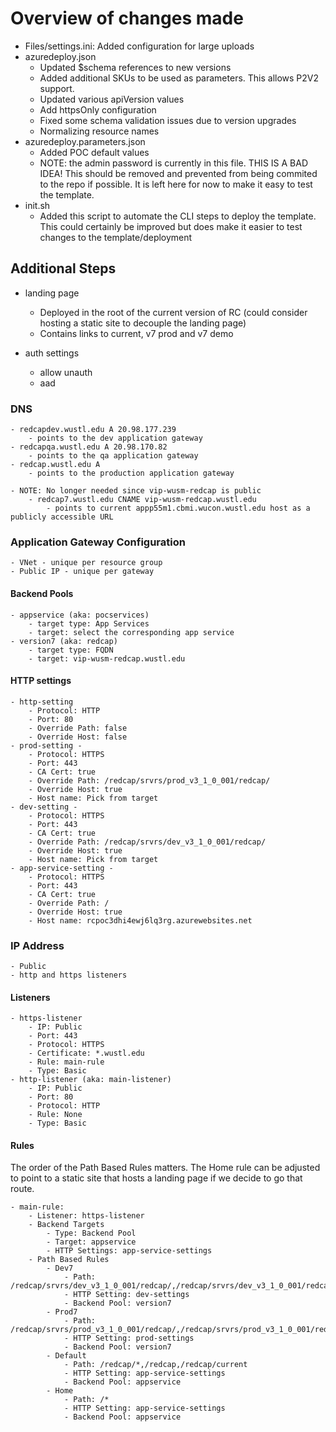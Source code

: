 # Overview of changes made

- Files/settings.ini: Added configuration for large uploads
- azuredeploy.json
    - Updated $schema references to new versions
    - Added additional SKUs to be used as parameters. This allows P2V2 support.
    - Updated various apiVersion values
    - Add httpsOnly configuration
    - Fixed some schema validation issues due to version upgrades
    - Normalizing resource names
- azuredeploy.parameters.json
    - Added POC default values
    - NOTE: the admin password is currently in this file. THIS IS A BAD IDEA! This should be removed and prevented from being commited to the repo if possible. It is left here for now to make it easy to test the template.
- init.sh
    - Added this script to automate the CLI steps to deploy the template. This could certainly be improved but does make it easier to test changes to the template/deployment


## Additional Steps
- landing page
    - Deployed in the root of the current version of RC (could consider hosting a static site to decouple the landing page)
    - Contains links to current, v7 prod and v7 demo

- auth settings
    - allow unauth
    - aad





### DNS 
    - redcapdev.wustl.edu A 20.98.177.239
        - points to the dev application gateway
    - redcapqa.wustl.edu A 20.98.170.82
        - points to the qa application gateway
    - redcap.wustl.edu A 
        - points to the production application gateway

    - NOTE: No longer needed since vip-wusm-redcap is public
        - redcap7.wustl.edu CNAME vip-wusm-redcap.wustl.edu 
            - points to current appp55m1.cbmi.wucon.wustl.edu host as a publicly accessible URL


### Application Gateway Configuration
    - VNet - unique per resource group
    - Public IP - unique per gateway

#### Backend Pools
    - appservice (aka: pocservices)
        - target type: App Services
        - target: select the corresponding app service 
    - version7 (aka: redcap)
        - target type: FQDN
        - target: vip-wusm-redcap.wustl.edu
#### HTTP settings
    - http-setting
        - Protocol: HTTP
        - Port: 80
        - Override Path: false
        - Override Host: false
    - prod-setting - 
        - Protocol: HTTPS
        - Port: 443
        - CA Cert: true
        - Override Path: /redcap/srvrs/prod_v3_1_0_001/redcap/
        - Override Host: true
        - Host name: Pick from target
    - dev-setting - 
        - Protocol: HTTPS
        - Port: 443
        - CA Cert: true
        - Override Path: /redcap/srvrs/dev_v3_1_0_001/redcap/
        - Override Host: true
        - Host name: Pick from target
    - app-service-setting - 
        - Protocol: HTTPS
        - Port: 443
        - CA Cert: true
        - Override Path: /
        - Override Host: true
        - Host name: rcpoc3dhi4ewj6lq3rg.azurewebsites.net

### IP Address
    - Public
    - http and https listeners

#### Listeners
    - https-listener
        - IP: Public
        - Port: 443
        - Protocol: HTTPS
        - Certificate: *.wustl.edu
        - Rule: main-rule
        - Type: Basic
    - http-listener (aka: main-listener)
        - IP: Public
        - Port: 80
        - Protocol: HTTP
        - Rule: None
        - Type: Basic

#### Rules
The order of the Path Based Rules matters. The Home rule can be adjusted to point to a static site that hosts a landing page if we decide to go that route.

    - main-rule:
        - Listener: https-listener
        - Backend Targets
            - Type: Backend Pool
            - Target: appservice
            - HTTP Settings: app-service-settings
        - Path Based Rules
            - Dev7
                - Path: /redcap/srvrs/dev_v3_1_0_001/redcap/,/redcap/srvrs/dev_v3_1_0_001/redcap/*
                - HTTP Setting: dev-settings
                - Backend Pool: version7
            - Prod7
                - Path: /redcap/srvrs/prod_v3_1_0_001/redcap/,/redcap/srvrs/prod_v3_1_0_001/redcap/*
                - HTTP Setting: prod-settings
                - Backend Pool: version7
            - Default
                - Path: /redcap/*,/redcap,/redcap/current
                - HTTP Setting: app-service-settings
                - Backend Pool: appservice
            - Home
                - Path: /*
                - HTTP Setting: app-service-settings
                - Backend Pool: appservice